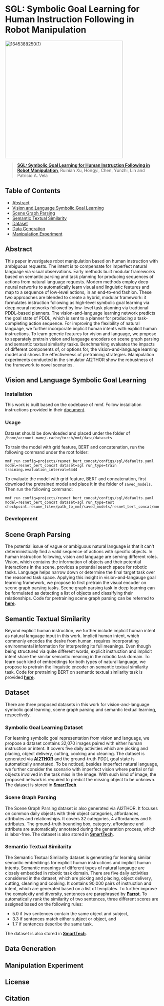 # SGL: Symbolic Goal Learning for Human Instruction Following in Robot Manipulation

<img width="385" alt="1645388250(1)" src="https://user-images.githubusercontent.com/27162640/154862585-a4e5f8a7-01a6-4e06-ae1b-65f57e7653ec.png">

>[**SGL: Symbolic Goal Learning for Human Instruction Following in Robot Manipulation**](),
> Ruinian Xu, Hongyi, Chen, Yunzhi, Lin and Patricio A. Vela

## Table of Contents
- [Abstract](#Abstract)
- [Vision and Language Symbolic Goal Learning](#Vision-and-Language-Symbolic-Goal-Learning)
- [Scene Graph Parsing](#Scene-Graph-Parsing)
- [Semantic Textual Similarity](#Semantic-Textual-Similarity)
- [Dataset](#Dataset)
- [Data Generation](#Data-Generation)
- [Manipulation Experiment](#Manipulation-Experiment)

## Abstract
This paper investigates robot manipulation based on human instruction with
ambiguous requests.  The intent is to compensate for imperfect natural
language via visual observations.
Early methods built modular frameworks based on semantic parsing and task
planning for producing sequences of actions from natural language requests. 
Modern methods employ deep neural networks to automatically learn visual 
and linguistic features and map to a sequence of low-level actions, in an
end-to-end fashion. 
These two approaches are blended to create a hybrid, modular framework: 
it formulates instruction following as high-level symbolic goal learning
via deep neural networks followed by low-level task planning via tradtional
PDDL-based planners. 
The vision-and-language learning network predicts the goal state of PDDL,
which is sent to a planner for producing a task-completing action sequence. 
For improving the flexibility of natural language, we further 
incorporate implicit human intents with explicit human instructions.
To learn generic features for vision and language, we propose to separately
pretrain vision and language encoders on scene graph parsing and semantic
textual similarity tasks.
Benchmarking evaluates the impacts of different components of, or options
for, the vision-and-language learning model and shows the effectiveness of
pretraining strategies.
Manipulation experiments conducted in the simulator AI2THOR show 
the robustness of the framework to novel scenarios.

## Vision and Language Symbolic Goal Learning

### Installation
This work is built based on the codebase of mmf. Follow installation instructions provided in their [document](https://mmf.sh/docs/). 

### Usage
Dataset should be downloaded and placed under the folder of `/home/account_name/.cache/torch/mmf/data/datasets`

To train the model with grid feature, BERT and concatenation, run the following command under the root folder:
~~~
mmf_run config=projects/resnet_bert_concat/configs/sgl/defaults.yaml model=resnet_bert_concat dataset=sgl run_type=train training.evaluation_interval=6444
~~~

To evaluate the model with grid feature, BERT and concatenation, first download the pretrained model and place it in the folder of `saved_models`. Then run the following
command:
~~~
mmf_run config=projects/resnet_bert_concat/configs/sgl/defaults.yaml model=resnet_bert_concat dataset=sgl run_type=test checkpoint.resume_file=/path_to_mmf/saved_models/resnet_bert_concat/model.ckpt
~~~

### Development

## Scene Graph Parsing
The potential issue of vague or ambiguous natural language is that it can't deterministically
find a valid sequence of actions with specific objects.
In human instruction following, vision and language are serving different roles.
Vision, which contains the information of objects and their potential interactions in the scene,
provides a potential search space for robotic tasks.
Language helps narrow down or determine the final target task over the reasoned task space.
Applying this insight in vision-and-langauge goal learning framework, we propose to first
pretrain the visual encoder on scene graph parsing tasks.
Scene graph parsing task in deep learning can be formulated as detecting a list of objects
and classifying their relationships. 
Code for pretraining scene graph parsing can be referred to [**here**]().

## Semantic Textual Similarity
Beyond explicit human instruction, we further include implicit human intent as natural language input in this work.
Implicit human intent, which commonly encodes the desire from human, requires incorporating environmental 
information for interpreting its full meanings. 
Even though being structured via quite different words, explicit instruction and implicit intent share
the similar semantic meaning in the robotic task domain. 
To learn such kind of embeddings for both types of natural language, we propose to 
pretrain the linguistic encoder on semantic textual similarity task. 
Code for pretraining BERT on semantic textual similarity task is provided [**here**]().

## Dataset
There are three proposed datasets in this work for vision-and-language symbolic goal learning,
scene graph parsing and semantic textual learning,  respectively.
### Symbolic Goal Learning Dataset
For learning symbolic goal representation from vision and language, we propose a 
dataset contains 32,070 images paired with either human instruction or intent.
It covers five daily activities which are picking and placing, object delivery, cutting, cooking and cleaning. 
The dataset is generated via [**AI2THOR**](https://ai2thor.allenai.org/) and the ground-truth
PDDL goal state is automatically annotated. To be noticed, besides imperfect natural language, 
we further consider the scenario with imperfect vision where partial or full objects involved
in the task miss in the image. With such kind of image, the proposed network is required to 
predict the missing object to be unknown. The dataset is stored in [**SmartTech**]().

### Scene Graph Parsing
The Scene Graph Parsing dataset is also generated via AI2THOR.
It focuses on common daily objects with their object categories, affordances,
attributes and relationships. 
It covers 32 categories, 4 affordances and 5 attributes. 
The ground-truth bounding box, category, affordance and attribute
are automatically annotated during the generation process, which is labor-free.
The dataset is also stored in [**SmartTech**]().

### Semantic Textual Similarity
The Semantic Textual Similarity dataset is generating for learning similar
semantic embeddings for explicit human instructions and implicit human intents.
Semantic meanings of different types of natural langauge are closely embedded in
robotic task domain. There are five daily activities considered in the dataset, which
are picking and placing, object delivery, cutting, cleaning and cooking.
It contains 90,000 pairs of instruction and intent, which are generated based on
a list of templates. To further improve the complexity and diversity, 
sentences are paraphrased by [**Parrot**](https://github.com/PrithivirajDamodaran/Parrot_Paraphraser).
To automatically rank the similarity of two sentences, three different scores are 
assigned based on the following rules:
- 5.0 if two sentences contain the same object and subject,
- 3.3 if sentences match either subject or object, and 
- 1.7 if sentences describe the same task.

The dataset is also stored in [**SmartTech**]().

## Data Generation

## Manipulation Experiment

## License

## Citation
